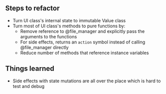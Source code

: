 ## Steps to refactor
* Turn UI class's internal state to immutable Value class
* Turn most of UI class's methods to pure functions by:
  * Remove reference to @file_manager and explicitly pass the arguments to the functions
  * For side effects, returns an `action` symbol instead of calling @file_manager directly
  * Reduce number of methods that reference instance variables

## Things learned
* Side effects with state mutations are all over the place which is hard to test and debug


